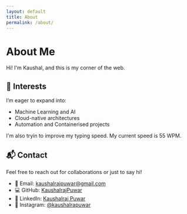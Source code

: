 ```yaml
---
layout: default
title: About
permalink: /about/
---
```


# About Me

Hi! I'm Kaushal, and this is my corner of the web. 

## 🌱 Interests
I’m eager to expand into:  
- Machine Learning and AI  
- Cloud-native architectures  
- Automation and Containerised projects

I'm also tryin to improve my typing speed. My current speed is 55 WPM.

## 📬 Contact
Feel free to reach out for collaborations or just to say hi!  

- 📧 Email: [kaushalrajpuwar@gmail.com](mailto:kaushalrajpuwar@gmail.com)  
- 💻 GitHub: [KaushalrajPuwar](https://github.com/KaushalrajPuwar)  
- 🔗 LinkedIn: [Kaushalraj Puwar](https://www.linkedin.com/in/kaushalrajpuwar/)  
- 📸 Instagram: [@kaushalrapuwar](https://www.instagram.com/kaushalrajpuwar/)

